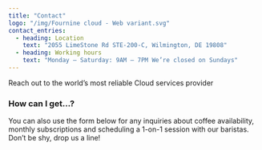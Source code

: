 ```yaml
---
title: "Contact"
logo: "/img/Fournine cloud - Web variant.svg"
contact_entries:
  - heading: Location
    text: "2055 LimeStone Rd STE-200-C, Wilmington, DE 19808"
  - heading: Working hours
    text: "Monday – Saturday: 9AM – 7PM We’re closed on Sundays"
---
```


Reach out to the world’s most reliable Cloud services provider

<h3 class="f4 b lh-title mb2">How can I get…?</h3>

You can also use the form below for any inquiries about coffee
availability, monthly subscriptions and scheduling a 1-on-1 session
with our baristas. Don’t be shy, drop us a line!
